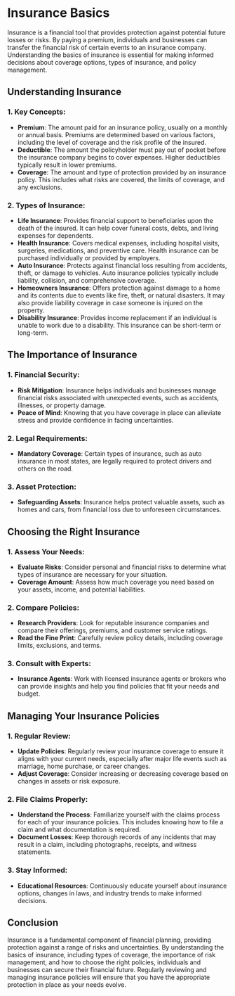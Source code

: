 # Insurance Basics

Insurance is a financial tool that provides protection against potential future losses or risks. By paying a premium, individuals and businesses can transfer the financial risk of certain events to an insurance company. Understanding the basics of insurance is essential for making informed decisions about coverage options, types of insurance, and policy management.

## Understanding Insurance

### 1. **Key Concepts**:
   - **Premium**: The amount paid for an insurance policy, usually on a monthly or annual basis. Premiums are determined based on various factors, including the level of coverage and the risk profile of the insured.
   - **Deductible**: The amount the policyholder must pay out of pocket before the insurance company begins to cover expenses. Higher deductibles typically result in lower premiums.
   - **Coverage**: The amount and type of protection provided by an insurance policy. This includes what risks are covered, the limits of coverage, and any exclusions.

### 2. **Types of Insurance**:
   - **Life Insurance**: Provides financial support to beneficiaries upon the death of the insured. It can help cover funeral costs, debts, and living expenses for dependents.
   - **Health Insurance**: Covers medical expenses, including hospital visits, surgeries, medications, and preventive care. Health insurance can be purchased individually or provided by employers.
   - **Auto Insurance**: Protects against financial loss resulting from accidents, theft, or damage to vehicles. Auto insurance policies typically include liability, collision, and comprehensive coverage.
   - **Homeowners Insurance**: Offers protection against damage to a home and its contents due to events like fire, theft, or natural disasters. It may also provide liability coverage in case someone is injured on the property.
   - **Disability Insurance**: Provides income replacement if an individual is unable to work due to a disability. This insurance can be short-term or long-term.

## The Importance of Insurance

### 1. **Financial Security**:
   - **Risk Mitigation**: Insurance helps individuals and businesses manage financial risks associated with unexpected events, such as accidents, illnesses, or property damage.
   - **Peace of Mind**: Knowing that you have coverage in place can alleviate stress and provide confidence in facing uncertainties.

### 2. **Legal Requirements**:
   - **Mandatory Coverage**: Certain types of insurance, such as auto insurance in most states, are legally required to protect drivers and others on the road.

### 3. **Asset Protection**:
   - **Safeguarding Assets**: Insurance helps protect valuable assets, such as homes and cars, from financial loss due to unforeseen circumstances.

## Choosing the Right Insurance

### 1. **Assess Your Needs**:
   - **Evaluate Risks**: Consider personal and financial risks to determine what types of insurance are necessary for your situation.
   - **Coverage Amount**: Assess how much coverage you need based on your assets, income, and potential liabilities.

### 2. **Compare Policies**:
   - **Research Providers**: Look for reputable insurance companies and compare their offerings, premiums, and customer service ratings.
   - **Read the Fine Print**: Carefully review policy details, including coverage limits, exclusions, and terms.

### 3. **Consult with Experts**:
   - **Insurance Agents**: Work with licensed insurance agents or brokers who can provide insights and help you find policies that fit your needs and budget.

## Managing Your Insurance Policies

### 1. **Regular Review**:
   - **Update Policies**: Regularly review your insurance coverage to ensure it aligns with your current needs, especially after major life events such as marriage, home purchase, or career changes.
   - **Adjust Coverage**: Consider increasing or decreasing coverage based on changes in assets or risk exposure.

### 2. **File Claims Properly**:
   - **Understand the Process**: Familiarize yourself with the claims process for each of your insurance policies. This includes knowing how to file a claim and what documentation is required.
   - **Document Losses**: Keep thorough records of any incidents that may result in a claim, including photographs, receipts, and witness statements.

### 3. **Stay Informed**:
   - **Educational Resources**: Continuously educate yourself about insurance options, changes in laws, and industry trends to make informed decisions.

## Conclusion

Insurance is a fundamental component of financial planning, providing protection against a range of risks and uncertainties. By understanding the basics of insurance, including types of coverage, the importance of risk management, and how to choose the right policies, individuals and businesses can secure their financial future. Regularly reviewing and managing insurance policies will ensure that you have the appropriate protection in place as your needs evolve.  